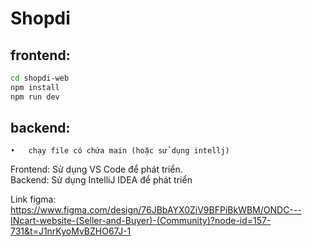 # Shopdi
## frontend:
   ```bash
   cd shopdi-web
   npm install
   npm run dev
   ```
## backend:
	•   chạy file có chứa main (hoặc sử dụng intellj)

Frontend: Sử dụng VS Code để phát triển.<br>
Backend: Sử dụng IntelliJ IDEA để phát triển

Link figma: https://www.figma.com/design/76JBbAYX0ZiV9BFPiBkWBM/ONDC---INcart-website-(Seller-and-Buyer)-(Community)?node-id=157-731&t=J1nrKyoMvBZHO67J-1